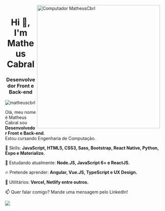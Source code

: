 <img src="https://media.giphy.com/media/SWoSkN6DxTszqIKEqv/giphy.gif" min-width="400px" max-width="400px" width="400px" align="right" alt="Computador MatheusCbrl">
<h1 align="center">Hi 👋, I'm Matheus Cabral</h1>
<h3 align="center">Desenvolvedor Front e Back-end</h3>

<p align="left"> <img src="https://komarev.com/ghpvc/?username=matheuscbrl" alt="matheuscbrl" /> </p>
<p align="left">
  Olá, meu nome é Matheus Cabral sou <strong>Desenvolvedor Front e Back-end</strong>.<br>
  Estou cursando Engenharia de Computação.
</p>

<p align="left">
  👋 Skills: <strong>JavaScript, HTML5, CSS3, Sass, Bootstrap, React Native, Python, Expo e Materialize.</strong>
</p>

<p align="left">
  🚀 Estudando atualmente: <strong>Node.JS, JavaScript 6+ e ReactJS.</strong>
</p>

<p align="left">
  🔥 Pretende aprender: <strong>Angular, Vue.JS, TypeScript e UX Design.</strong>
</p>
<p align="left">
  🚀 Utilitários: <strong>Vercel, Netlify entre outros.</strong>
</p>

<p align="left">
📫  Quer falar comigo? Mande uma mensagem pelo LinkedIn!
</p>
 
<a href="https://www.linkedin.com/in/matheus-cbrl" alt="Linkedin">
  
<img src="https://img.shields.io/badge/-Matheus%20Cabral-blue?style=flat-square&logo=Linkedin&logoColor=white&link=https://www.linkedin.com/in/matheus-cbrl" /></a>
</p>
